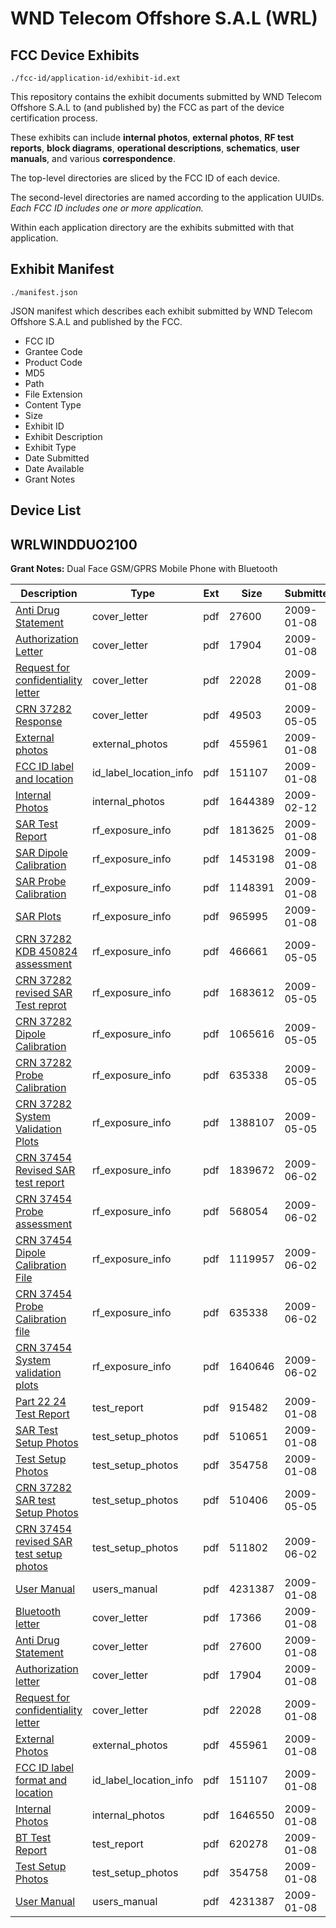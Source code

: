 # WND Telecom Offshore S.A.L (WRL)
## FCC Device Exhibits

```
./fcc-id/application-id/exhibit-id.ext
```

This repository contains the exhibit documents submitted by WND Telecom Offshore S.A.L to (and published by) the FCC as part of the device certification process.

These exhibits can include **internal photos**, **external photos**, **RF test reports**, **block diagrams**, **operational descriptions**, **schematics**, **user manuals**, and various **correspondence**.

The top-level directories are sliced by the FCC ID of each device.

The second-level directories are named according to the application UUIDs. *Each FCC ID includes one or more application.*

Within each application directory are the exhibits submitted with that application. 

## Exhibit Manifest

```
./manifest.json
```

JSON manifest which describes each exhibit submitted by WND Telecom Offshore S.A.L and published by the FCC.

- FCC ID
- Grantee Code
- Product Code
- MD5
- Path
- File Extension
- Content Type
- Size
- Exhibit ID
- Exhibit Description
- Exhibit Type
- Date Submitted
- Date Available
- Grant Notes

## Device List
## WRLWINDDUO2100
**Grant Notes:** Dual Face GSM/GPRS Mobile Phone with Bluetooth

| Description | Type | Ext | Size | Submitted | Available |
| ----------- | ---- | --- | ---- | --------- | --------- |
| [Anti Drug Statement](WRLWINDDUO2100/e0fafab5f9c2f64d037904132587b428/1053741.pdf) | cover_letter | pdf | 27600 | 2009-01-08 | 2009-06-17 |
| [Authorization Letter](WRLWINDDUO2100/e0fafab5f9c2f64d037904132587b428/1053742.pdf) | cover_letter | pdf | 17904 | 2009-01-08 | 2009-06-17 |
| [Request for confidentiality letter](WRLWINDDUO2100/e0fafab5f9c2f64d037904132587b428/1053743.pdf) | cover_letter | pdf | 22028 | 2009-01-08 | 2009-06-17 |
| [CRN 37282 Response](WRLWINDDUO2100/e0fafab5f9c2f64d037904132587b428/1106204.pdf) | cover_letter | pdf | 49503 | 2009-05-05 | 2009-06-17 |
| [External photos](WRLWINDDUO2100/e0fafab5f9c2f64d037904132587b428/1053744.pdf) | external_photos | pdf | 455961 | 2009-01-08 | 2009-07-08 |
| [FCC ID label and location](WRLWINDDUO2100/e0fafab5f9c2f64d037904132587b428/1053745.pdf) | id_label_location_info | pdf | 151107 | 2009-01-08 | 2009-06-17 |
| [Internal Photos](WRLWINDDUO2100/e0fafab5f9c2f64d037904132587b428/1067767.pdf) | internal_photos | pdf | 1644389 | 2009-02-12 | 2009-07-08 |
| [SAR Test Report](WRLWINDDUO2100/e0fafab5f9c2f64d037904132587b428/1053749.pdf) | rf_exposure_info | pdf | 1813625 | 2009-01-08 | 2009-06-17 |
| [SAR Dipole Calibration](WRLWINDDUO2100/e0fafab5f9c2f64d037904132587b428/914192.pdf) | rf_exposure_info | pdf | 1453198 | 2009-01-08 | 2009-06-17 |
| [SAR Probe Calibration](WRLWINDDUO2100/e0fafab5f9c2f64d037904132587b428/924447.pdf) | rf_exposure_info | pdf | 1148391 | 2009-01-08 | 2009-06-17 |
| [SAR Plots](WRLWINDDUO2100/e0fafab5f9c2f64d037904132587b428/1053752.pdf) | rf_exposure_info | pdf | 965995 | 2009-01-08 | 2009-06-17 |
| [CRN 37282 KDB 450824 assessment](WRLWINDDUO2100/e0fafab5f9c2f64d037904132587b428/1106205.pdf) | rf_exposure_info | pdf | 466661 | 2009-05-05 | 2009-06-17 |
| [CRN 37282 revised SAR Test reprot](WRLWINDDUO2100/e0fafab5f9c2f64d037904132587b428/1106206.pdf) | rf_exposure_info | pdf | 1683612 | 2009-05-05 | 2009-06-17 |
| [CRN 37282 Dipole Calibration](WRLWINDDUO2100/e0fafab5f9c2f64d037904132587b428/1106208.pdf) | rf_exposure_info | pdf | 1065616 | 2009-05-05 | 2009-06-17 |
| [CRN 37282 Probe Calibration](WRLWINDDUO2100/e0fafab5f9c2f64d037904132587b428/1105308.pdf) | rf_exposure_info | pdf | 635338 | 2009-05-05 | 2009-06-17 |
| [CRN 37282 System Validation Plots](WRLWINDDUO2100/e0fafab5f9c2f64d037904132587b428/1106210.pdf) | rf_exposure_info | pdf | 1388107 | 2009-05-05 | 2009-06-17 |
| [CRN 37454 Revised SAR test report](WRLWINDDUO2100/e0fafab5f9c2f64d037904132587b428/1118291.pdf) | rf_exposure_info | pdf | 1839672 | 2009-06-02 | 2009-06-17 |
| [CRN 37454 Probe assessment](WRLWINDDUO2100/e0fafab5f9c2f64d037904132587b428/1118293.pdf) | rf_exposure_info | pdf | 568054 | 2009-06-02 | 2009-06-17 |
| [CRN 37454 Dipole Calibration File](WRLWINDDUO2100/e0fafab5f9c2f64d037904132587b428/1118294.pdf) | rf_exposure_info | pdf | 1119957 | 2009-06-02 | 2009-06-17 |
| [CRN 37454 Probe Calibration file](WRLWINDDUO2100/e0fafab5f9c2f64d037904132587b428/1105308.pdf) | rf_exposure_info | pdf | 635338 | 2009-06-02 | 2009-06-17 |
| [CRN 37454 System validation plots](WRLWINDDUO2100/e0fafab5f9c2f64d037904132587b428/1118296.pdf) | rf_exposure_info | pdf | 1640646 | 2009-06-02 | 2009-06-17 |
| [Part 22 24 Test Report](WRLWINDDUO2100/e0fafab5f9c2f64d037904132587b428/1053755.pdf) | test_report | pdf | 915482 | 2009-01-08 | 2009-06-17 |
| [SAR Test Setup Photos](WRLWINDDUO2100/e0fafab5f9c2f64d037904132587b428/1053748.pdf) | test_setup_photos | pdf | 510651 | 2009-01-08 | 2009-07-08 |
| [Test Setup Photos](WRLWINDDUO2100/e0fafab5f9c2f64d037904132587b428/1053756.pdf) | test_setup_photos | pdf | 354758 | 2009-01-08 | 2009-07-08 |
| [CRN 37282 SAR test Setup Photos](WRLWINDDUO2100/e0fafab5f9c2f64d037904132587b428/1106207.pdf) | test_setup_photos | pdf | 510406 | 2009-05-05 | 2009-07-08 |
| [CRN 37454 revised SAR test setup photos](WRLWINDDUO2100/e0fafab5f9c2f64d037904132587b428/1118292.pdf) | test_setup_photos | pdf | 511802 | 2009-06-02 | 2009-07-08 |
| [User Manual](WRLWINDDUO2100/e0fafab5f9c2f64d037904132587b428/1053757.pdf) | users_manual | pdf | 4231387 | 2009-01-08 | 2009-07-08 |
| [Bluetooth letter](WRLWINDDUO2100/81f9cdd7ce62a7ba44c3f2d4ec9b0102/1053779.pdf) | cover_letter | pdf | 17366 | 2009-01-08 | 2009-06-18 |
| [Anti Drug Statement](WRLWINDDUO2100/81f9cdd7ce62a7ba44c3f2d4ec9b0102/1053741.pdf) | cover_letter | pdf | 27600 | 2009-01-08 | 2009-06-18 |
| [Authorization letter](WRLWINDDUO2100/81f9cdd7ce62a7ba44c3f2d4ec9b0102/1053742.pdf) | cover_letter | pdf | 17904 | 2009-01-08 | 2009-06-18 |
| [Request for confidentiality letter](WRLWINDDUO2100/81f9cdd7ce62a7ba44c3f2d4ec9b0102/1053743.pdf) | cover_letter | pdf | 22028 | 2009-01-08 | 2009-06-18 |
| [External Photos](WRLWINDDUO2100/81f9cdd7ce62a7ba44c3f2d4ec9b0102/1053744.pdf) | external_photos | pdf | 455961 | 2009-01-08 | 2009-07-08 |
| [FCC ID label format and location](WRLWINDDUO2100/81f9cdd7ce62a7ba44c3f2d4ec9b0102/1053745.pdf) | id_label_location_info | pdf | 151107 | 2009-01-08 | 2009-06-18 |
| [Internal Photos](WRLWINDDUO2100/81f9cdd7ce62a7ba44c3f2d4ec9b0102/1053785.pdf) | internal_photos | pdf | 1646550 | 2009-01-08 | 2009-07-08 |
| [BT Test Report](WRLWINDDUO2100/81f9cdd7ce62a7ba44c3f2d4ec9b0102/1053789.pdf) | test_report | pdf | 620278 | 2009-01-08 | 2009-06-18 |
| [Test Setup Photos](WRLWINDDUO2100/81f9cdd7ce62a7ba44c3f2d4ec9b0102/1053756.pdf) | test_setup_photos | pdf | 354758 | 2009-01-08 | 2009-07-08 |
| [User Manual](WRLWINDDUO2100/81f9cdd7ce62a7ba44c3f2d4ec9b0102/1053757.pdf) | users_manual | pdf | 4231387 | 2009-01-08 | 2009-07-08 |
